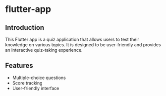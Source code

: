 # flutter-app
## Introduction

This Flutter app is a quiz application that allows users to test their knowledge on various topics. It is designed to be user-friendly and provides an interactive quiz-taking experience.


## Features

- Multiple-choice questions
- Score tracking
- User-friendly interface
  
